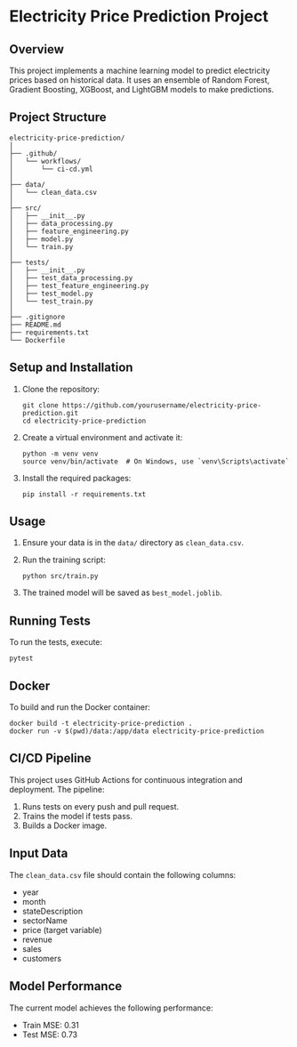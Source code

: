 # Electricity Price Prediction Project

## Overview
This project implements a machine learning model to predict electricity prices based on historical data. It uses an ensemble of Random Forest, Gradient Boosting, XGBoost, and LightGBM models to make predictions.

## Project Structure
```
electricity-price-prediction/
│
├── .github/
│   └── workflows/
│       └── ci-cd.yml
│
├── data/
│   └── clean_data.csv
│
├── src/
│   ├── __init__.py
│   ├── data_processing.py
│   ├── feature_engineering.py
│   ├── model.py
│   └── train.py
│
├── tests/
│   ├── __init__.py
│   ├── test_data_processing.py
│   ├── test_feature_engineering.py
│   ├── test_model.py
│   └── test_train.py
│
├── .gitignore
├── README.md
├── requirements.txt
└── Dockerfile
```

## Setup and Installation

1. Clone the repository:
   ```
   git clone https://github.com/yourusername/electricity-price-prediction.git
   cd electricity-price-prediction
   ```

2. Create a virtual environment and activate it:
   ```
   python -m venv venv
   source venv/bin/activate  # On Windows, use `venv\Scripts\activate`
   ```

3. Install the required packages:
   ```
   pip install -r requirements.txt
   ```

## Usage

1. Ensure your data is in the `data/` directory as `clean_data.csv`.

2. Run the training script:
   ```
   python src/train.py
   ```

3. The trained model will be saved as `best_model.joblib`.

## Running Tests

To run the tests, execute:

```
pytest
```

## Docker

To build and run the Docker container:

```
docker build -t electricity-price-prediction .
docker run -v $(pwd)/data:/app/data electricity-price-prediction
```

## CI/CD Pipeline

This project uses GitHub Actions for continuous integration and deployment. The pipeline:

1. Runs tests on every push and pull request.
2. Trains the model if tests pass.
3. Builds a Docker image.

## Input Data

The `clean_data.csv` file should contain the following columns:
- year
- month
- stateDescription
- sectorName
- price (target variable)
- revenue
- sales
- customers

## Model Performance

The current model achieves the following performance:
- Train MSE: 0.31
- Test MSE: 0.73